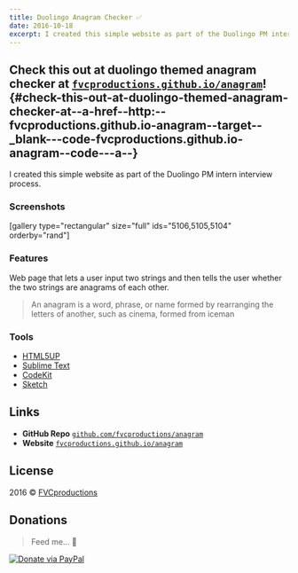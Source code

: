 ```yaml
---
title: Duolingo Anagram Checker ✅
date: 2016-10-18
excerpt: I created this simple website as part of the Duolingo PM intern interview process.
---
```


Check this out at duolingo themed anagram checker at [`fvcproductions.github.io/anagram`](https://fvcproductions.github.io/anagram)! {#check-this-out-at-duolingo-themed-anagram-checker-at--a-href--http:--fvcproductions.github.io-anagram--target--_blank---code-fvcproductions.github.io-anagram--code---a--}
-----------------------------------------------------------------------------------------------------------------------------------

I created this simple website as part of the Duolingo PM intern
interview process.

### Screenshots

\[gallery type="rectangular" size="full" ids="5106,5105,5104"
orderby="rand"\]

### Features

Web page that lets a user input two strings and then tells the user
whether the two strings are anagrams of each other.

> An anagram is a word, phrase, or name formed by rearranging the
> letters of another, such as cinema, formed from iceman

### Tools

-   [HTML5UP](https://html5up.net)
-   [Sublime Text](https://github.com/fvcproductions/Sublime)
-   [CodeKit](https://incident57.com/codekit/)
-   [Sketch](https://www.sketchapp.com/)

Links
-----

-   **GitHub Repo**
    [`github.com/fvcproductions/anagram`](https://github.com/fvcproductions/anagram)
-   **Website**
    [`fvcproductions.github.io/anagram`](https://fvcproductions.github.io/anagram)

License
-------

2016 © [FVCproductions](https://fvcproductions.com)

Donations
---------

> Feed me… 🍕

[![Donate via
PayPal](https://raw.github.com/xioTechnologies/PayPal-Button/master/PayPal%20Button.png)](https://paypal.me/fvcproductions)
